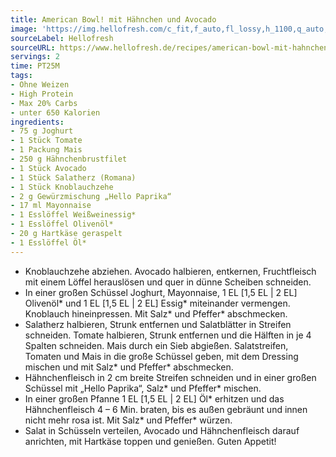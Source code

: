 ```yaml
---
title: American Bowl! mit Hähnchen und Avocado
image: 'https://img.hellofresh.com/c_fit,f_auto,fl_lossy,h_1100,q_auto,w_2600/hellofresh_s3/image/american-bowl-mit-hahnchen-und-avocado-2b1bcb24.jpg'
sourceLabel: Hellofresh
sourceURL: https://www.hellofresh.de/recipes/american-bowl-mit-hahnchen-und-avocado-6331c52431ed09fe3a0374e7
servings: 2
time: PT25M
tags:
- Ohne Weizen
- High Protein
- Max 20% Carbs
- unter 650 Kalorien
ingredients:
- 75 g Joghurt
- 1 Stück Tomate
- 1 Packung Mais
- 250 g Hähnchenbrustfilet
- 1 Stück Avocado
- 1 Stück Salatherz (Romana)
- 1 Stück Knoblauchzehe
- 2 g Gewürzmischung „Hello Paprika“
- 17 ml Mayonnaise
- 1 Esslöffel Weißweinessig*
- 1 Esslöffel Olivenöl*
- 20 g Hartkäse geraspelt
- 1 Esslöffel Öl*
---
```


- Knoblauchzehe abziehen.  Avocado halbieren, entkernen, Fruchtfleisch mit einem Löffel herauslösen und quer in dünne Scheiben schneiden.
- In einer großen Schüssel Joghurt, Mayonnaise, 1 EL [1,5 EL | 2 EL] Olivenöl\* und 1 EL [1,5 EL | 2 EL] Essig\* miteinander vermengen.  Knoblauch hineinpressen.  Mit Salz\* und Pfeffer\* abschmecken.
- Salatherz halbieren, Strunk entfernen und Salatblätter in Streifen schneiden.  Tomate halbieren, Strunk entfernen und die Hälften in je 4 Spalten schneiden.  Mais durch ein Sieb abgießen.  Salatstreifen, Tomaten und Mais in die große Schüssel geben, mit dem Dressing mischen und mit Salz\* und Pfeffer\* abschmecken.
- Hähnchenfleisch in 2 cm breite Streifen schneiden und in einer großen Schüssel mit „Hello Paprika“, Salz\* und Pfeffer\* mischen.
- In einer großen Pfanne 1 EL [1,5 EL | 2 EL] Öl\* erhitzen und das Hähnchenfleisch 4 – 6 Min. braten, bis es außen gebräunt und innen nicht mehr rosa ist. Mit Salz\* und Pfeffer\* würzen.
- Salat in Schüsseln verteilen, Avocado und Hähnchenfleisch darauf anrichten, mit Hartkäse toppen und genießen.  Guten Appetit!
